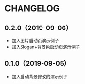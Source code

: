 # CHANGELOG

## 0.2.0（2019-09-06）

- 加入图片启动页演示例子
- 加入Slogan+背景色启动页演示例子

## 0.1.0（2019-09-05）

- 加入启动背景修改的演示例子
